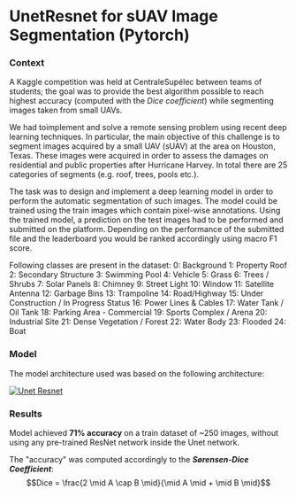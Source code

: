 # UnetResnet for sUAV Image Segmentation (Pytorch)

### Context

A Kaggle competition was held at CentraleSupélec between teams of students; the goal was to provide the best algorithm possible to reach highest accuracy (computed with the _Dice coefficient_) while segmenting images taken from small UAVs.

We had toimplement and solve a remote sensing problem using recent deep learning techniques. In particular, the main objective of this challenge is to segment images acquired by a small UAV (sUAV) at the area on Houston, Texas. These images were acquired in order to assess the damages on residential and public properties after Hurricane Harvey. In total there are 25 categories of segments (e.g. roof, trees, pools etc.).

The task was to design and implement a deep learning model in order to perform the automatic segmentation of such images. The model could be trained using the train images which contain pixel-wise annotations. Using the trained model, a prediction on the test images had to be performed and submitted on the platform. Depending on the performance of the submitted file and the leaderboard you would be ranked accordingly using macro F1 score.

Following classes are present in the dataset:
0: Background
1: Property Roof
2: Secondary Structure
3: Swimming Pool
4: Vehicle
5: Grass
6: Trees / Shrubs
7: Solar Panels
8: Chimney
9: Street Light
10: Window
11: Satellite Antenna
12: Garbage Bins
13: Trampoline
14: Road/Highway
15: Under Construction / In Progress Status
16: Power Lines & Cables
17: Water Tank / Oil Tank
18: Parking Area - Commercial
19: Sports Complex / Arena
20: Industrial Site
21: Dense Vegetation / Forest
22: Water Body
23: Flooded
24: Boat

### Model

The model architecture used was based on the following architecture:

<a href="https://www.researchgate.net/" rel="Unet Resnet">![Unet Resnet](https://www.researchgate.net/publication/345841396/figure/fig5/AS:959983546019840@1605889321027/Architecture-of-ResNet-UNet-The-structure-of-the-ResNet-UNet-uses-the-traditional-UNet_W640.jpg)</a>

### Results

Model achieved **71% accuracy** on a train dataset of ~250 images, without using any pre-trained ResNet network inside the Unet network.

The "accuracy" was computed accordingly to the **_Sørensen-Dice Coefficient_**:
$$Dice = \frac{2 \mid A \cap B \mid}{\mid A \mid + \mid B \mid}$$
